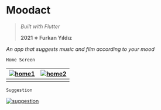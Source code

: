 # **Moodact**

> *Built with Flutter*
> 
> **2021 ※ Furkan Yıldız**

*An app that suggests music and film according to your mood*

    Home Screen
| <a href="https://ibb.co/rZzD7MN"><img src="https://i.ibb.co/sFN8mQz/home1.jpg" alt="home1" border="0"></a> |<a href="https://ibb.co/zGZGf46"><img src="https://i.ibb.co/72K2y1k/home2.jpg" alt="home2" border="0"></a>  |
|--|--|
|  |  |

    Suggestion

<a href="https://ibb.co/m0S052K"><img src="https://i.ibb.co/RN7NTsK/suggestion.jpg" alt="suggestion" border="0"></a>



